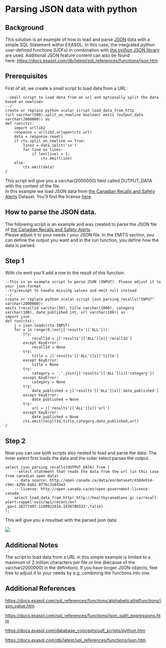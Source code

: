# Parsing JSON data with python 
## Background

This solution is an example of how to load and parse [JSON](https://en.wikipedia.org/wiki/JSON) data with a simple SQL Statement within EXASOL. In this case, the integrated python user-defined functions (UDFs) in combination with [the python JSON library](https://docs.python.org/2/library/json.html) are used. Additional JSON feature content can also be found here: <https://docs.exasol.com/db/latest/sql_references/functions/json.htm>.

## Prerequisites

First of all, we create a small script to load data from a URL: 


```"code-java"
--small script to load data from an url and optionally split the data based on newlines
--/
create or replace python scalar script load_data_from_http
(url varchar(500),split_on_newline boolean) emits (output_data varchar(2000000)) as
def run(ctx):
	import urllib2
	response = urllib2.urlopen(ctx.url)
	data = response.read()
	if ctx.split_on_newline == True:
		lines = data.split('\n')
		for line in lines:
			if len(line) > 1:
				ctx.emit(line)
	else:
		ctx.emit(data)
/
```
This script will give you a varchar(2000000) field called OUTPUT_DATA with the content of the file.  
In this example we load JSON data from [the Canadian Recalls and Safety Alerts](http://open.canada.ca/data/en/dataset/d38de914-c94c-429b-8ab1-8776c31643e3) Dataset. You'll find the license [here](http://open.canada.ca/en/open-government-licence-canada).

## How to parse the JSON data.

The following script is an example and was created to parse the JSON file of [the Canadian Recalls and Safety Alerts](http://open.canada.ca/data/en/dataset/d38de914-c94c-429b-8ab1-8776c31643e3).  
Please adjust it to your needs / your JSON file. In the EMITS section, you can define the output you want and in the run function, you define how the data is parsed.

## Step 1

With ctx.emit you'll add a row to the result of this function.


```"code-java"
--this is an example script to parse JSON (INPUT). Please adjust it to your json-format
--try/except to handle missing values and emit null instead
--/
create or replace python scalar script json_parsing_recalls("INPUT" varchar(2000000)) 
emits (recallid varchar(50), title varchar(1000), category varchar(100), date_published int, url varchar(100)) as
import json
def run(ctx):
	j = json.loads(ctx.INPUT)
	for x in range(0,len(j['results']['ALL'])):
		try:
			recallId = j['results']['ALL'][x]['recallId']
		except KeyError:
			recallId = None
		try:
			title = j['results']['ALL'][x]['title']
		except KeyError:
			title = None
		try:
			category = ','.join(j['results']['ALL'][x]['category'])
		except KeyError:
			category = None
		try:
			date_published = j['results']['ALL'][x]['date_published']
		except KeyError:
			date_published = None
		try:
			url = j['results']['ALL'][x]['url']
		except KeyError:
			date_published = None
		ctx.emit(recallId,title,category,date_published,url)
/
```
## Step 2

Now you can use both scripts also nested to load and parse the data. The inner select first loads the data and the outer select parses the output.


```"code-sql"
select json_parsing_recalls(OUTPUT_DATA) from (
	--select statement that reads the data from the url (in this case from canadian open data)
	-- data source: http://open.canada.ca/data/en/dataset/d38de914-c94c-429b-8ab1-8776c31643e3
	-- license: http://open.canada.ca/en/open-government-licence-canada
	select load_data_from_http('http://healthycanadians.gc.ca/recall-alert-rappel-avis/api/recent/en?_ga=1.18277497.1100922614.1438786533',false)
);
```
This will give you a resultset with the parsed json data:

![](images/temp.png)

## Additional Notes

The script to load data from a URL in this simple example is limited to a maximum of 2 million characters per file or line (because of the varchar(2000000) in the definition). If you have longer JSON-objects, feel free to adjust it to your needs by e.g. combining the functions into one.

## Additional References

<https://docs.exasol.com/sql_references/functions/alphabeticallistfunctions/json_value.htm>

<https://docs.exasol.com/sql_references/functions/json_path_expressions.htm>

<https://docs.exasol.com/database_concepts/udf_scripts/python.htm>

<https://docs.exasol.com/db/latest/sql_references/functions/json.htm>

